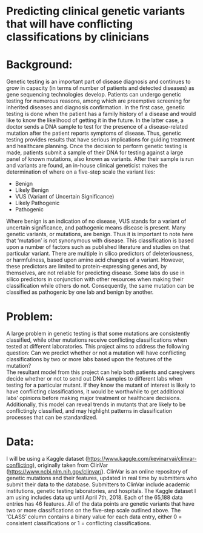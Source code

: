 # __Predicting clinical genetic variants that will have conflicting classifications by clinicians__
# Background:
Genetic testing is an important part of disease diagnosis and continues to grow in capacity (in terms of number of patients and detected diseases) as gene sequencing technologies develop. Patients can undergo genetic testing for numerous reasons, among which are preemptive screening for inherited diseases and diagnosis confirmation. In the first case, genetic testing is done when the patient has a family history of a disease and would like to know the likelihood of getting it in the future. In the latter case, a doctor sends a DNA sample to test for the presence of a disease-related mutation after the patient reports symptoms of disease. Thus, genetic testing provides results that have serious implications for guiding treatment and healthcare planning. 
Once the decision to perform genetic testing is made, patients submit a sample of their DNA for testing against a large panel of known mutations, also known as variants. After their sample is run and variants are found, an in-house clinical geneticist makes the determination of where on a five-step scale the variant lies: 

- Benign
- Likely Benign
- VUS (Variant of Uncertain Significance)
- Likely Pathogenic
- Pathogenic

Where benign is an indication of no disease, VUS stands for a variant of uncertain significance, and pathogenic means disease is present. Many genetic variants, or mutations, are benign. Thus it is important to note here that ‘mutation’ is not synonymous with disease. 
This classification is based upon a number of factors such as published literature and studies on that particular variant. There are multiple in silico predictors of deleteriousness, or harmfulness, based upon amino acid changes of a variant. However, these predictors are limited to protein-expressing genes and, by themselves, are not reliable for predicting disease. Some labs do use in silico predictors in conjunction with other resources when making their classification while others do not. Consequently, the same mutation can be classified as pathogenic by one lab and benign by another. 

# Problem: 
A large problem in genetic testing is that some mutations are consistently classified, while other mutations receive conflicting classifications when tested at different laboratories. This project aims to address the following question: Can we predict whether or not a mutation will have conflicting classifications by two or more labs based upon the features of the mutation? 	 	 	
The resultant model from this project can help both patients and caregivers decide whether or not to send out DNA samples to different labs when testing for a particular mutant. If they know the mutant of interest is likely to have conflicting classifications, it would be worthwhile to get additional labs’ opinions before making major treatment or healthcare decisions.  
Additionally, this model can reveal trends in mutants that are likely to be conflictingly classified, and may highlight patterns in classification processes that can be standardized.

# Data:
I will be using a Kaggle dataset (https://www.kaggle.com/kevinarvai/clinvar-conflicting), originally taken from ClinVar (https://www.ncbi.nlm.nih.gov/clinvar/). ClinVar is an online repository of genetic mutations and their features, updated in real time by submitters who submit their data to the database. Submitters to ClinVar include academic institutions, genetic testing laboratories, and hospitals. 
The Kaggle dataset I am using includes data up until April 7th, 2018. Each of the 65,188 data entries has 46 features. All of the data points are genetic variants that have two or more classifications on the five-step scale outlined above. The ‘CLASS’ column contains a binary value for each data entry, either 0 = consistent classifications or 1 = conflicting classifications.

